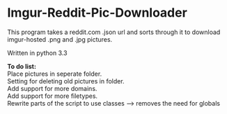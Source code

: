 Imgur-Reddit-Pic-Downloader
===========================

This program takes a reddit.com .json url and sorts through it to download imgur-hosted .png and .jpg pictures. 


Written in python 3.3

<b>To do list:</b>  
Place pictures in seperate folder.  
   Setting for deleting old pictures in folder.  
Add support for more domains.  
Add support for more filetypes.  
Rewrite parts of the script to use classes --> removes the need for globals
